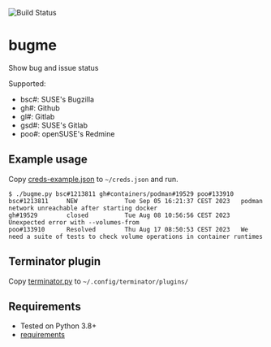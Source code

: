 ![Build Status](https://github.com/ricardobranco777/bugme/actions/workflows/ci.yml/badge.svg)

# bugme

Show bug and issue status

Supported:
- bsc#: SUSE's Bugzilla
- gh#: Github
- gl#: Gitlab
- gsd#: SUSE's Gitlab
- poo#: openSUSE's Redmine

## Example usage

Copy [creds-example.json](creds-example.json) to `~/creds.json` and run.

```
$ ./bugme.py bsc#1213811 gh#containers/podman#19529 poo#133910
bsc#1213811     NEW             Tue Sep 05 16:21:37 CEST 2023   podman network unreachable after starting docker
gh#19529        closed          Tue Aug 08 10:56:56 CEST 2023   Unexpected error with --volumes-from
poo#133910      Resolved        Thu Aug 17 08:50:53 CEST 2023   We need a suite of tests to check volume operations in container runtimes
```

## Terminator plugin

Copy [terminator.py](terminator.py) to `~/.config/terminator/plugins/`

## Requirements

- Tested on Python 3.8+
- [requirements](requirements-dev.txt)
